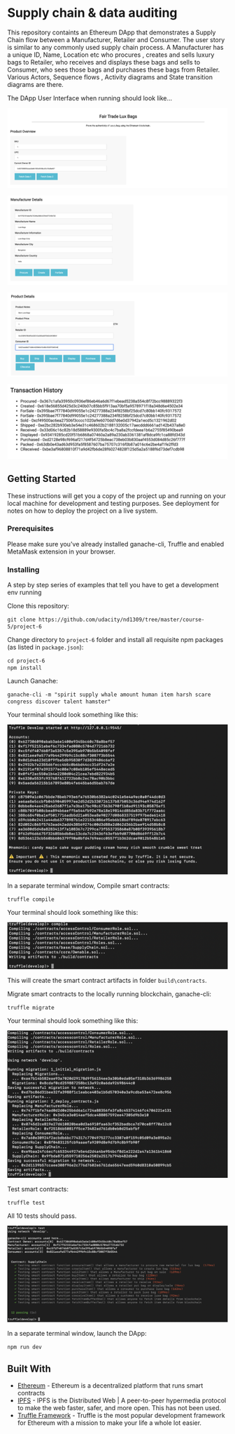 
# Supply chain & data auditing

This repository containts an Ethereum DApp that demonstrates a Supply Chain flow between a Manufacturer, Retailer and Consumer. The user story is similar to any commonly used supply chain process. A Manufacturer has a unique ID, Name, Location etc who procures , creates and sells luxury bags to Retailer, who receives and displays these bags and sells to Consumer, who sees those bags and purchases these bags from Retailer. Various Actors, Sequence flows , Activity diagrams and State transition diagrams are there.

The DApp User Interface when running should look like...

![truffle test](SCM/images/ProductOverview.png)

![truffle test](SCM/images/ManufacturerDetails.png)

![truffle test](SCM/images/ProductDetails.png)

![truffle test](SCM/images/Transactions.png)


## Getting Started

These instructions will get you a copy of the project up and running on your local machine for development and testing purposes. See deployment for notes on how to deploy the project on a live system.

### Prerequisites

Please make sure you've already installed ganache-cli, Truffle and enabled MetaMask extension in your browser.

### Installing

A step by step series of examples that tell you have to get a development env running

Clone this repository:

```
git clone https://github.com/udacity/nd1309/tree/master/course-5/project-6
```

Change directory to ```project-6``` folder and install all requisite npm packages (as listed in ```package.json```):

```
cd project-6
npm install
```

Launch Ganache:

```
ganache-cli -m "spirit supply whale amount human item harsh scare congress discover talent hamster"
```

Your terminal should look something like this:

![truffle test](SCM/images/TruffleDevelop.png)

In a separate terminal window, Compile smart contracts:

```
truffle compile
```

Your terminal should look something like this:

![truffle test](SCM/images/TruffleCompile.png)

This will create the smart contract artifacts in folder ```build\contracts```.

Migrate smart contracts to the locally running blockchain, ganache-cli:

```
truffle migrate
```

Your terminal should look something like this:

![truffle test](SCM/images/TruffleMigrate.png)

Test smart contracts:

```
truffle test
```

All 10 tests should pass.

![truffle test](SCM/images/TruffleTest.png)

In a separate terminal window, launch the DApp:

```
npm run dev
```

## Built With

* [Ethereum](https://www.ethereum.org/) - Ethereum is a decentralized platform that runs smart contracts
* [IPFS](https://ipfs.io/) - IPFS is the Distributed Web | A peer-to-peer hypermedia protocol
to make the web faster, safer, and more open. This has not been used.
* [Truffle Framework](http://truffleframework.com/) - Truffle is the most popular development framework for Ethereum with a mission to make your life a whole lot easier.




